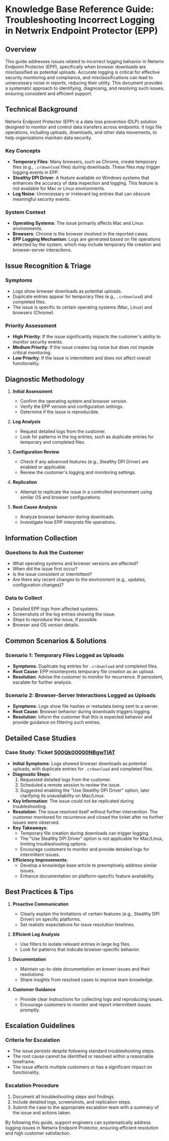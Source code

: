 # Knowledge Base Reference Guide: Troubleshooting Incorrect Logging in Netwrix Endpoint Protector (EPP)

## Overview

This guide addresses issues related to incorrect logging behavior in Netwrix Endpoint Protector (EPP), specifically when browser downloads are misclassified as potential uploads. Accurate logging is critical for effective security monitoring and compliance, and misclassifications can lead to unnecessary noise in reports, reducing their utility. This document provides a systematic approach to identifying, diagnosing, and resolving such issues, ensuring consistent and efficient support.

## Technical Background

Netwrix Endpoint Protector (EPP) is a data loss prevention (DLP) solution designed to monitor and control data transfers across endpoints. It logs file operations, including uploads, downloads, and other data movements, to help organizations maintain data security. 

### Key Concepts
- **Temporary Files**: Many browsers, such as Chrome, create temporary files (e.g., `.crdownload` files) during downloads. These files may trigger logging events in EPP.
- **Stealthy DPI Driver**: A feature available on Windows systems that enhances the accuracy of data inspection and logging. This feature is not available for Mac or Linux environments.
- **Log Noise**: Unnecessary or irrelevant log entries that can obscure meaningful security events.

### System Context
- **Operating Systems**: The issue primarily affects Mac and Linux environments.
- **Browsers**: Chrome is the browser involved in the reported cases.
- **EPP Logging Mechanism**: Logs are generated based on file operations detected by the system, which may include temporary file creation and browser-server interactions.

## Issue Recognition & Triage

### Symptoms
- Logs show browser downloads as potential uploads.
- Duplicate entries appear for temporary files (e.g., `.crdownload`) and completed files.
- The issue is specific to certain operating systems (Mac, Linux) and browsers (Chrome).

### Priority Assessment
- **High Priority**: If the issue significantly impacts the customer's ability to monitor security events.
- **Medium Priority**: If the issue creates log noise but does not impede critical monitoring.
- **Low Priority**: If the issue is intermittent and does not affect overall functionality.

## Diagnostic Methodology

1. **Initial Assessment**
   - Confirm the operating system and browser version.
   - Verify the EPP version and configuration settings.
   - Determine if the issue is reproducible.

2. **Log Analysis**
   - Request detailed logs from the customer.
   - Look for patterns in the log entries, such as duplicate entries for temporary and completed files.

3. **Configuration Review**
   - Check if any advanced features (e.g., Stealthy DPI Driver) are enabled or applicable.
   - Review the customer's logging and monitoring settings.

4. **Replication**
   - Attempt to replicate the issue in a controlled environment using similar OS and browser configurations.

5. **Root Cause Analysis**
   - Analyze browser behavior during downloads.
   - Investigate how EPP interprets file operations.

## Information Collection

### Questions to Ask the Customer
- What operating systems and browser versions are affected?
- When did the issue first occur?
- Is the issue consistent or intermittent?
- Are there any recent changes to the environment (e.g., updates, configuration changes)?

### Data to Collect
- Detailed EPP logs from affected systems.
- Screenshots of the log entries showing the issue.
- Steps to reproduce the issue, if possible.
- Browser and OS version details.

## Common Scenarios & Solutions

### Scenario 1: Temporary Files Logged as Uploads
- **Symptoms**: Duplicate log entries for `.crdownload` and completed files.
- **Root Cause**: EPP misinterprets temporary file creation as an upload.
- **Resolution**: Advise the customer to monitor for recurrence. If persistent, escalate for further analysis.

### Scenario 2: Browser-Server Interactions Logged as Uploads
- **Symptoms**: Logs show file hashes or metadata being sent to a server.
- **Root Cause**: Browser behavior during downloads triggers logging.
- **Resolution**: Inform the customer that this is expected behavior and provide guidance on filtering such entries.

## Detailed Case Studies

### Case Study: Ticket [500Qk00000NBgwTIAT](https://nwxcorp.lightning.force.com/lightning/r/Case/500Qk00000NBgwTIAT/view)
- **Initial Symptoms**: Logs showed browser downloads as potential uploads, with duplicate entries for `.crdownload` and completed files.
- **Diagnostic Steps**:
  1. Requested detailed logs from the customer.
  2. Scheduled a remote session to review the issue.
  3. Suggested enabling the "Use Stealthy DPI Driver" option, later clarifying its unavailability on Mac/Linux.
- **Key Information**: The issue could not be replicated during troubleshooting.
- **Resolution**: The issue resolved itself without further intervention. The customer monitored for recurrence and closed the ticket after no further issues were observed.
- **Key Takeaways**:
  - Temporary file creation during downloads can trigger logging.
  - The "Use Stealthy DPI Driver" option is not applicable for Mac/Linux, limiting troubleshooting options.
  - Encourage customers to monitor and provide detailed logs for intermittent issues.
- **Efficiency Improvements**:
  - Develop a knowledge base article to preemptively address similar issues.
  - Enhance documentation on platform-specific feature availability.

## Best Practices & Tips

1. **Proactive Communication**
   - Clearly explain the limitations of certain features (e.g., Stealthy DPI Driver) on specific platforms.
   - Set realistic expectations for issue resolution timelines.

2. **Efficient Log Analysis**
   - Use filters to isolate relevant entries in large log files.
   - Look for patterns that indicate browser-specific behavior.

3. **Documentation**
   - Maintain up-to-date documentation on known issues and their resolutions.
   - Share insights from resolved cases to improve team knowledge.

4. **Customer Guidance**
   - Provide clear instructions for collecting logs and reproducing issues.
   - Encourage customers to monitor and report intermittent issues promptly.

## Escalation Guidelines

### Criteria for Escalation
- The issue persists despite following standard troubleshooting steps.
- The root cause cannot be identified or resolved within a reasonable timeframe.
- The issue affects multiple customers or has a significant impact on functionality.

### Escalation Procedure
1. Document all troubleshooting steps and findings.
2. Include detailed logs, screenshots, and replication steps.
3. Submit the case to the appropriate escalation team with a summary of the issue and actions taken.

By following this guide, support engineers can systematically address logging issues in Netwrix Endpoint Protector, ensuring efficient resolution and high customer satisfaction.